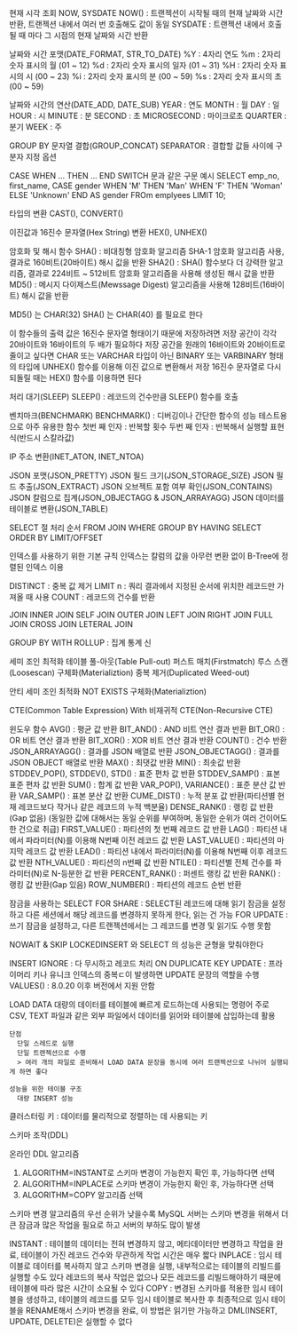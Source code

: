 현재 시각 조회 NOW, SYSDATE
  NOW() : 트랜젝션이 시작될 때의 현재 날짜와 시간 반환, 트랜젝션 내에서 여러 번 호출해도 값이 동일
  SYSDATE : 트랜젝션 내에서 호출 될 때 마다 그 시점의 현재 날짜와 시간 반환

날짜와 시간 포맷(DATE_FORMAT, STR_TO_DATE)
  %Y : 4자리 연도
  %m : 2자리 숫자 표시의 월 (01 ~ 12)
  %d : 2자리 숫자 표시의 일자 (01 ~ 31)
  %H : 2자리 숫자 표시의 시 (00 ~ 23)
  %i : 2자리 숫자 표시의 분 (00 ~ 59)
  %s : 2자리 숫자 표시의 초 (00 ~ 59)

날짜와 시간의 연산(DATE_ADD, DATE_SUB)
  YEAR : 연도
  MONTH : 월
  DAY : 일
  HOUR : 시
  MINUTE : 분
  SECOND : 초
  MICROSECOND : 마이크로초
  QUARTER : 분기
  WEEK : 주

GROUP BY 문자열 결합(GROUP_CONCAT)
  SEPARATOR : 결합할 값들 사이에 구분자 지정 옵션

CASE WHEN ... THEN ... END
  SWITCH 문과 같은 구문
  예시
      SELECT emp_no, first_name,
        CASE gender
          WHEN 'M' THEN 'Man'
          WHEN 'F' THEN 'Woman'
          ELSE 'Unknown'
        END AS gender
      FROm emplyees
      LIMIT 10;

타입의 변환
  CAST(), CONVERT()

이진값과 16진수 문자열(Hex String) 변환
  HEX(), UNHEX()

암호화 및 해시 함수
  SHA() : 비대칭형 암호화 알고리즘 SHA-1 암호화 알고리즘 사용, 결과로 160비트(20바이트) 해시 값을 반환
  SHA2() : SHA() 함수보다 더 강력한 알고리즘, 결과로 224비트 ~ 512비트 암호화 알고리즘을 사용해 생성된 해시 값을 반환
  MD5() : 메시지 다이제스트(Mewssage Digest) 알고리즘을 사용해 128비트(16바이트) 해시 값을 반환  
  
  MD5() 는 CHAR(32)
  SHA() 는 CHAR(40)
  를 필요로 한다

  이 함수들의 출력 값은 16진수 문자열 형태이기 때문에 저장하려면 저장 공간이 각각 20바이트와 16바이트의 두 배가 필요하다
  저장 공간을 원래의 16바이트와 20바이트로 줄이고 싶다면 CHAR 또는 VARCHAR 타입이 아닌 BINARY 또는 VARBINARY 형태의 타입에 UNHEX() 함수를 이용해 이진 값으로 변환해서 저장
  16진수 문자열로 다시 되돌릴 때는 HEX() 함수를 이용하면 된다

처리 대기(SLEEP)
  SLEEP() : 레코드의 건수만큼 SLEEP() 함수를 호출

벤치마크(BENCHMARK)
  BENCHMARK() : 디버깅이나 간단한 함수의 성능 테스트용으로 아주 유용한 함수
  첫번 째 인자 : 반복할 횟수
  두번 째 인자 : 반복해서 실행할 표현식(반드시 스칼라값)

IP 주소 변환(INET_ATON, INET_NTOA)

JSON 포맷(JSON_PRETTY)
JSON 필드 크기(JSON_STORAGE_SIZE)
JSON 필드 추출(JSON_EXTRACT)
JSON 오브젝트 포함 여부 확인(JSON_CONTAINS)
JSON 칼럼으로 집계(JSON_OBJECTAGG & JSON_ARRAYAGG)
JSON 데이터를 테이블로 변환(JSON_TABLE)


SELECT 절 처리 순서
  FROM
  JOIN
  WHERE
  GROUP BY
  HAVING
  SELECT
  ORDER BY
  LIMIT/OFFSET

인덱스를 사용하기 위한 기본 규칙
  인덱스는 칼럼의 값을 아무런 변환 없이 B-Tree에 정렬된 인덱스 이용

DISTINCT : 중복 값 제거
LIMIT n : 쿼리 결과에서 지정된 순서에 위치한 레코드만 가져올 때 사용
COUNT : 레코드의 건수를 반환

JOIN
  INNER JOIN
    SELF JOIN
  OUTER JOIN
    LEFT JOIN
    RIGHT JOIN
    FULL JOIN
    CROSS JOIN
  LETERAL JOIN

GROUP BY WITH ROLLUP : 집계 통계 신

세미 조인 최적화
  테이블 풀-아웃(Table Pull-out)
  퍼스트 매치(Firstmatch)
  루스 스캔(Loosescan)
  구체화(Materializtion)
  중복 제거(Duplicated Weed-out)

안티 세미 조인 최적화
  NOT EXISTS
  구체화(Materializtion)

CTE(Common Table Expression)
  With 
비재귀적 CTE(Non-Recursive CTE)

윈도우 함수
  AVG() : 평균 값 반환
  BIT_AND() : AND 비트 연산 결과 반환
  BIT_OR() : OR 비트 연산 결과 반환
  BIT_XOR() : XOR 비트 연산 결과 반환
  COUNT() : 건수 반환
  JSON_ARRAYAGG() : 결과를 JSON 배열로 반환
  JSON_OBJECTAGG() : 결과를 JSON OBJECT 배열로 반환
  MAX() : 최댓값 반환
  MIN() : 최솟값 반환
  STDDEV_POP(), STDDEV(), STD() : 표준 편차 값 반환
  STDDEV_SAMP() : 표본 표준 편차 값 반환
  SUM() : 합계 값 반환
  VAR_POP(), VARIANCE() : 표준 분산 값 반환
  VAR_SAMP() : 표본 분산 값 반환
  CUME_DIST() : 누적 분포 값 반환(파티션별 현재 레코드보다 작거나 같은 레코드의 누적 백분율)
  DENSE_RANK() : 랭킹 값 반환(Gap 없음) (동일한 값에 대해서는 동일 순위를 부여하며, 동일한 순위가 여러 건이어도 한 건으로 취급)
  FIRST_VALUE() : 파티션의 첫 번째 레코드 값 반환 
  LAG() : 파티션 내에서 파라미터(N)를 이용해 N번째 이전 레코드 값 반환
  LAST_VALUE() : 파티션의 마지막 레코드 값 반환
  LEAD() : 파티션 내에서 파라미터(N)를 이용해 N번째 이후 레코드 값 반환
  NTH_VALUE() : 파티션의 n번째 값 반환
  NTILE() : 파티션별 전체 건수를 파라미터(N)로 N-등분한 값 반환
  PERCENT_RANK() : 퍼센트 랭킹 값 반환
  RANK() : 랭킹 값 반환(Gap 있음)
  ROW_NUMBER() : 파티션의 레코드 순번 반환

잠금을 사용하는 SELECT
  FOR SHARE : SELECT된 레코드에 대해 읽기 잠금을 설정하고 다른 세션에서 해당 레코드를 변경하지 못하게 한다, 읽는 건 가능
  FOR UPDATE : 쓰기 잠금을 설정하고, 다른 트랜젝션에서는 그 레코드를 변경 및 읽기도 수행 못함

NOWAIT & SKIP LOCKEDINSERT 와 SELECT 의 성능은 균형을 맞춰야한다

INSERT
  IGNORE : 다 무시하고 레코드 처리
  ON DUPLICATE KEY UPDATE : 프라이머리 키나 유니크 인덱스의 중복ㄷ이 발생하면 UPDATE 문장의 역할을 수행
    VALUES() : 8.0.20 이후 버전에서 지원 안함

  LOAD DATA
    대량의 데이터를 테이블에 빠르게 로드하는데 사용되는 명령어
    주로 CSV, TEXT 파일과 같은 외부 파일에서 데이터를 읽어와 테이블에 삽입하는데 활용
  
    단점
      단일 스레드로 실행
      단일 트랜젝션으로 수행
      > 여러 개의 파일로 준비해서 LOAD DATA 문장을 동시에 여러 트랜젝션으로 나뉘어 실행되게 하면 좋다

    성능을 위한 테이블 구조
      대량 INSERT 성능

클러스터링 키 : 데이터를 물리적으로 정렬하는 데 사용되는 키

스키마 조작(DDL)

온라인 DDL 알고리즘
  1. ALGORITHM=INSTANT로 스키마 변경이 가능한지 확인 후, 가능하다면 선택
  2. ALGORITHM=INPLACE로 스키마 변경이 가능한지 확인 후, 가능하다면 선택
  3. ALGORITHM=COPY 알고리즘 선택

  스키마 변경 알고리즘의 우선 순위가 낮을수록 MySQL 서버는 스키마 변경을 위해서 더 큰 잠금과 많은 작업을 필요로 하고 서버의 부하도 많이 발생

  INSTANT : 테이블의 데이터는 전혀 변경하지 않고, 메타데이터만 변경하고 작업을 완료, 테이블이 가진 레코드 건수와 무관하게 작업 시간은 매우 짧다
  INPLACE : 임시 테이블로 데이터를 복사하지 않고 스키마 변경을 실행, 내부적으로는 테이블의 리빌드를 실행할 수도 있다 레코드의 복사 작업은 없으나 모든 레코드를 리빌드해야하기 때문에 테이블에 따라 많은 시간이 소요될 수 있다
  COPY : 변경된 스키마를 적용한 임시 테이블을 생성하고, 테이블의 레코드를 모두 임시 테이블로 복사한 후 최종적으로 임시 테이블을 RENAME해서 스키마 변경을 완료, 이 방법은 읽기만 가능하고 DML(INSERT, UPDATE, DELETE)은 실행할 수 없다
